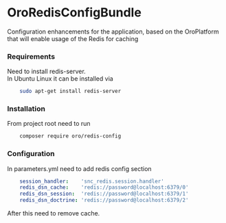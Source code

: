 # OroRedisConfigBundle

Configuration enhancements for the application, based on the OroPlatform that will enable usage of the Redis for caching

### Requirements
Need to install redis-server.  
In Ubuntu Linux it can be installed via
``` bash
    sudo apt-get install redis-server
```

### Installation
From project root need to run
``` bash
    composer require oro/redis-config 
```

### Configuration
In parameters.yml need to add redis config section
``` yaml
    session_handler:    'snc_redis.session.handler'
    redis_dsn_cache:    'redis://password@localhost:6379/0'
    redis_dsn_session:  'redis://password@localhost:6379/1'
    redis_dsn_doctrine: 'redis://password@localhost:6379/2'
```

After this need to remove cache.
